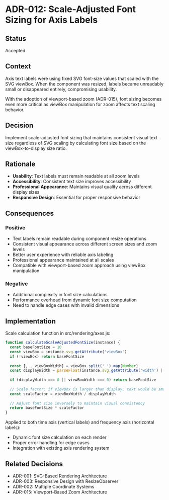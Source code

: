 # ADR-012: Scale-Adjusted Font Sizing for Axis Labels

## Status
Accepted

## Context
Axis text labels were using fixed SVG font-size values that scaled with the SVG viewBox. When the component was resized, labels became unreadably small or disappeared entirely, compromising usability.

With the adoption of viewport-based zoom (ADR-015), font sizing becomes even more critical as viewBox manipulation for zoom affects text scaling behavior.

## Decision
Implement scale-adjusted font sizing that maintains consistent visual text size regardless of SVG scaling by calculating font size based on the viewBox-to-display size ratio.

## Rationale
- **Usability**: Text labels must remain readable at all zoom levels
- **Accessibility**: Consistent text size improves accessibility
- **Professional Appearance**: Maintains visual quality across different display sizes
- **Responsive Design**: Essential for proper responsive behavior

## Consequences
### Positive
- Text labels remain readable during component resize operations
- Consistent visual appearance across different screen sizes and zoom levels
- Better user experience with reliable axis labeling
- Professional appearance maintained at all scales
- Compatible with viewport-based zoom approach using viewBox manipulation

### Negative
- Additional complexity in font size calculations
- Performance overhead from dynamic font size computation
- Need to handle edge cases with invalid dimensions

## Implementation
Scale calculation function in src/rendering/axes.js:
```javascript
function calculateScaleAdjustedFontSize(instance) {
  const baseFontSize = 10
  const viewBox = instance.svg.getAttribute('viewBox')
  if (!viewBox) return baseFontSize
  
  const [, , viewBoxWidth] = viewBox.split(' ').map(Number)
  const displayWidth = parseFloat(instance.svg.getAttribute('width') || '0')
  
  if (displayWidth === 0 || viewBoxWidth === 0) return baseFontSize
  
  // Scale factor: if viewBox is larger than display, text would be smaller
  const scaleFactor = viewBoxWidth / displayWidth
  
  // Adjust font size inversely to maintain visual consistency
  return baseFontSize * scaleFactor
}
```

Applied to both time axis (vertical labels) and frequency axis (horizontal labels):
- Dynamic font size calculation on each render
- Proper error handling for edge cases
- Integration with existing axis rendering system

## Related Decisions
- ADR-001: SVG-Based Rendering Architecture
- ADR-003: Responsive Design with ResizeObserver
- ADR-002: Multiple Coordinate Systems
- ADR-015: Viewport-Based Zoom Architecture